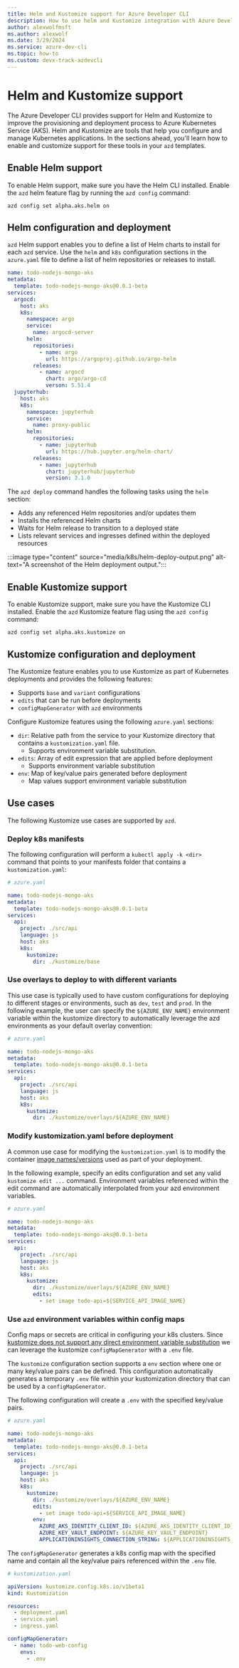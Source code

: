 ```yaml
---
title: Helm and Kustomize support for Azure Developer CLI
description: How to use helm and Kustomize integration with Azure Developer CLI
author: alexwolfmsft
ms.author: alexwolf
ms.date: 3/29/2024
ms.service: azure-dev-cli
ms.topic: how-to
ms.custom: devx-track-azdevcli
---
```


# Helm and Kustomize support

The Azure Developer CLI provides support for Helm and Kustomize to improve the provisioning and deployment process to Azure Kubernetes Service (AKS). Helm and Kustomize are tools that help you configure and manage Kubernetes applications. In the sections ahead, you'll learn how to enable and customize support for these tools in your `azd` templates.

## Enable Helm support

To enable Helm support, make sure you have the Helm CLI installed. Enable the `azd` helm feature flag by running the `azd config` command:

```azurecli
azd config set alpha.aks.helm on
```

## Helm configuration and deployment

`azd` Helm support enables you to define a list of Helm charts to install for each `azd` service. Use the `helm` and `k8s` configuration sections in the `azure.yaml` file to define a list of helm repositories or releases to install.

```yml
name: todo-nodejs-mongo-aks
metadata:
  template: todo-nodejs-mongo-aks@0.0.1-beta
services:
  argocd:
    host: aks
    k8s:
      namespace: argo
      service:
        name: argocd-server
      helm:
        repositories:
          - name: argo
            url: https://argoproj.github.io/argo-helm
        releases:
          - name: argocd
            chart: argo/argo-cd
            verson: 5.51.4
  jupyterhub:
    host: aks
    k8s:
      namespace: jupyterhub
      service:
        name: proxy-public
      helm:
        repositories:
          - name: jupyterhub
            url: https://hub.jupyter.org/helm-chart/
        releases:
          - name: jupyterhub
            chart: jupyterhub/jupyterhub
            version: 3.1.0
```

The `azd deploy` command handles the following tasks using the `helm` section:

- Adds any referenced Helm repositories and/or updates them
- Installs the referenced Helm charts
- Waits for Helm release to transition to a deployed state
- Lists relevant services and ingresses defined within the deployed resources

:::image type="content" source="media/k8s/helm-deploy-output.png" alt-text="A screenshot of the Helm deployment output.":::

## Enable Kustomize support

To enable Kustomize support, make sure you have the Kustomize CLI installed. Enable the `azd` Kustomize feature flag using the `azd config` command:

```azurecli
azd config set alpha.aks.kustomize on
```

## Kustomize configuration and deployment

The Kustomize feature enables you to use Kustomize as part of Kubernetes deployments and provides the following features:

- Supports `base` and `variant` configurations
- `edits` that can be run before deployments
- `configMapGenerator` with `azd` environments

Configure Kustomize features using the following `azure.yaml` sections:

- `dir`: Relative path from the service to your Kustomize directory that contains a `kustomization.yaml` file.
  - Supports environment variable substitution.
- `edits`: Array of edit expression that are applied before deployment
  - Supports environment variable substitution
- `env`: Map of key/value pairs generated before deployment
  - Map values support environment variable substitution

## Use cases

The following Kustomize use cases are supported by `azd`.

### Deploy k8s manifests

The following configuration will perform a `kubectl apply -k <dir>` command that points to your manifests folder that contains a `kustomization.yaml`:

```yml
# azure.yaml

name: todo-nodejs-mongo-aks
metadata:
  template: todo-nodejs-mongo-aks@0.0.1-beta
services:
  api:
    project: ./src/api
    language: js
    host: aks
    k8s:
      kustomize:
        dir: ./kustomize/base
```

### Use overlays to deploy to with different variants

This use case is typically used to have custom configurations for deploying to different stages or environments, such as `dev`, `test` and `prod`. In the following example, the user can specify the `${AZURE_ENV_NAME}` environment variable within the kustomize directory to automatically leverage the azd environments as your default overlay convention:

```yml
# azure.yaml

name: todo-nodejs-mongo-aks
metadata:
  template: todo-nodejs-mongo-aks@0.0.1-beta
services:
  api:
    project: ./src/api
    language: js
    host: aks
    k8s:
      kustomize:
        dir: ./kustomize/overlays/${AZURE_ENV_NAME}
```

### Modify kustomization.yaml before deployment

A common use case for modifying the `kustomization.yaml` is to modify the container [image names/versions](https://kubectl.docs.kubernetes.io/references/kustomize/kustomization/images/) used as part of your deployment.

In the following example, specify an edits configuration and set any valid `kustomize edit ...` command. Environment variables referenced within the edit command are automatically interpolated from your azd environment variables.

```yml
# azure.yaml

name: todo-nodejs-mongo-aks
metadata:
  template: todo-nodejs-mongo-aks@0.0.1-beta
services:
  api:
    project: ./src/api
    language: js
    host: aks
    k8s:
      kustomize:
        dir: ./kustomize/overlays/${AZURE_ENV_NAME}
        edits:
          - set image todo-api=${SERVICE_API_IMAGE_NAME}
```

### Use `azd` environment variables within config maps

Config maps or secrets are critical in configuring your k8s clusters. Since [kustomize does not support any direct environment variable substitution](https://kubectl.docs.kubernetes.io/faq/kustomize/eschewedfeatures/#build-time-side-effects-from-cli-args-or-env-variables) we can leverage the kustomize `configMapGenerator` with a `.env` file.

The `kustomize` configuration section supports a `env` section where one or many key/value pairs can be defined. This configuration automatically generates a temporary `.env` file within your kustomization directory that can be used by a `configMapGenerator`.

The following configuration will create a `.env` with the specified key/value pairs.

```yml
# azure.yaml

name: todo-nodejs-mongo-aks
metadata:
  template: todo-nodejs-mongo-aks@0.0.1-beta
services:
  api:
    project: ./src/api
    language: js
    host: aks
    k8s:
      kustomize:
        dir: ./kustomize/overlays/${AZURE_ENV_NAME}
        edits:
          - set image todo-api=${SERVICE_API_IMAGE_NAME}
        env:
          AZURE_AKS_IDENTITY_CLIENT_ID: ${AZURE_AKS_IDENTITY_CLIENT_ID}
          AZURE_KEY_VAULT_ENDPOINT: ${AZURE_KEY_VAULT_ENDPOINT}
          APPLICATIONINSIGHTS_CONNECTION_STRING: ${APPLICATIONINSIGHTS_CONNECTION_STRING}
```

The `configMapGenerator` generates a k8s config map with the specified name and contain all the key/value pairs referenced within the `.env` file.

```yml
# kustomization.yaml

apiVersion: kustomize.config.k8s.io/v1beta1
kind: Kustomization

resources:
  - deployment.yaml
  - service.yaml
  - ingress.yaml

configMapGenerator:
  - name: todo-web-config
    envs:
      - .env
```
